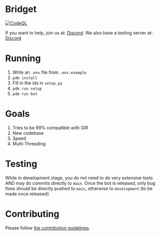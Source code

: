 # Bridget
[![CodeQL](https://github.com/palera1n/bot-rewrite/actions/workflows/codeql.yml/badge.svg)](https://github.com/palera1n/bot-rewrite/actions/workflows/codeql.yml)

If you want to help, join us at: [Discord](https://discord.gg/palera1n). We also have a testing server at: [Discord](https://discord.gg/55A4Xjc9RW)

# Running

1. Write an `.env` file from `.env.example`
2. `pdm install`
3. Fill in the ids in `setup.py`
4. `pdm run setup`
5. `pdm run bot`

# Goals

1. Tries to be 99% compatible with GIR
2. New codebase
3. Speed
4. Multi-Threading

# Testing

While in development stage, you do not need to do very extensive tests AND may do commits directly to `main`. Once the bot is released, only bug fixes should be directly pushed to `main`, otherwise to `development` (to be made once released)

# Contributing

Please follow [the contribution guidelines](https://github.com/palera1n/bot-rewrite/blob/main/CONTRIBUTING.md).
